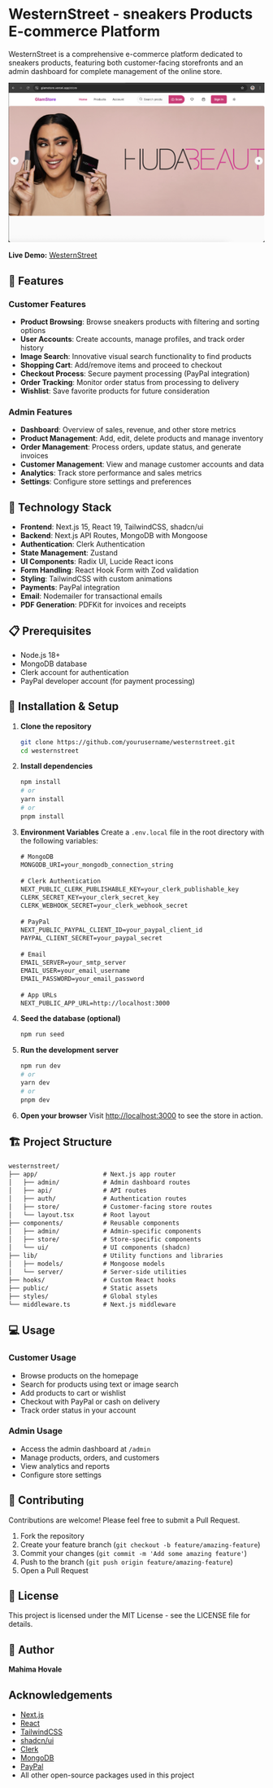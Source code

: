 # WesternStreet - sneakers Products E-commerce Platform

WesternStreet is a comprehensive e-commerce platform dedicated to sneakers products, featuring both customer-facing storefronts and an admin dashboard for complete management of the online store.

![WesternStreet](/public/homepage.png)

**Live Demo:** [WesternStreet](https://westernstreet.vercel.app)

## 🌟 Features

### Customer Features
- **Product Browsing**: Browse sneakers products with filtering and sorting options
- **User Accounts**: Create accounts, manage profiles, and track order history
- **Image Search**: Innovative visual search functionality to find products
- **Shopping Cart**: Add/remove items and proceed to checkout
- **Checkout Process**: Secure payment processing (PayPal integration)
- **Order Tracking**: Monitor order status from processing to delivery
- **Wishlist**: Save favorite products for future consideration

### Admin Features
- **Dashboard**: Overview of sales, revenue, and other store metrics
- **Product Management**: Add, edit, delete products and manage inventory
- **Order Management**: Process orders, update status, and generate invoices
- **Customer Management**: View and manage customer accounts and data
- **Analytics**: Track store performance and sales metrics
- **Settings**: Configure store settings and preferences

## 🚀 Technology Stack

- **Frontend**: Next.js 15, React 19, TailwindCSS, shadcn/ui
- **Backend**: Next.js API Routes, MongoDB with Mongoose
- **Authentication**: Clerk Authentication
- **State Management**: Zustand
- **UI Components**: Radix UI, Lucide React icons
- **Form Handling**: React Hook Form with Zod validation
- **Styling**: TailwindCSS with custom animations
- **Payments**: PayPal integration
- **Email**: Nodemailer for transactional emails
- **PDF Generation**: PDFKit for invoices and receipts

## 📋 Prerequisites

- Node.js 18+
- MongoDB database
- Clerk account for authentication
- PayPal developer account (for payment processing)

## 🔧 Installation & Setup

1. **Clone the repository**
   ```bash
   git clone https://github.com/yourusername/westernstreet.git
   cd westernstreet
   ```

2. **Install dependencies**
   ```bash
   npm install
   # or
   yarn install
   # or
   pnpm install
   ```

3. **Environment Variables**
   Create a `.env.local` file in the root directory with the following variables:
   ```
   # MongoDB
   MONGODB_URI=your_mongodb_connection_string
   
   # Clerk Authentication
   NEXT_PUBLIC_CLERK_PUBLISHABLE_KEY=your_clerk_publishable_key
   CLERK_SECRET_KEY=your_clerk_secret_key
   CLERK_WEBHOOK_SECRET=your_clerk_webhook_secret
   
   # PayPal
   NEXT_PUBLIC_PAYPAL_CLIENT_ID=your_paypal_client_id
   PAYPAL_CLIENT_SECRET=your_paypal_secret
   
   # Email
   EMAIL_SERVER=your_smtp_server
   EMAIL_USER=your_email_username
   EMAIL_PASSWORD=your_email_password
   
   # App URLs
   NEXT_PUBLIC_APP_URL=http://localhost:3000
   ```

4. **Seed the database (optional)**
   ```bash
   npm run seed
   ```

5. **Run the development server**
   ```bash
   npm run dev
   # or
   yarn dev
   # or
   pnpm dev
   ```

6. **Open your browser**
   Visit [http://localhost:3000](http://localhost:3000) to see the store in action.

## 🏗️ Project Structure

```
westernstreet/
├── app/                  # Next.js app router
│   ├── admin/            # Admin dashboard routes
│   ├── api/              # API routes
│   ├── auth/             # Authentication routes
│   ├── store/            # Customer-facing store routes
│   └── layout.tsx        # Root layout
├── components/           # Reusable components
│   ├── admin/            # Admin-specific components
│   ├── store/            # Store-specific components
│   └── ui/               # UI components (shadcn)
├── lib/                  # Utility functions and libraries
│   ├── models/           # Mongoose models
│   └── server/           # Server-side utilities
├── hooks/                # Custom React hooks
├── public/               # Static assets
├── styles/               # Global styles
└── middleware.ts         # Next.js middleware
```

## 💻 Usage

### Customer Usage
- Browse products on the homepage
- Search for products using text or image search
- Add products to cart or wishlist
- Checkout with PayPal or cash on delivery
- Track order status in your account

### Admin Usage
- Access the admin dashboard at `/admin`
- Manage products, orders, and customers
- View analytics and reports
- Configure store settings

## 🤝 Contributing

Contributions are welcome! Please feel free to submit a Pull Request.

1. Fork the repository
2. Create your feature branch (`git checkout -b feature/amazing-feature`)
3. Commit your changes (`git commit -m 'Add some amazing feature'`)
4. Push to the branch (`git push origin feature/amazing-feature`)
5. Open a Pull Request

## 📝 License

This project is licensed under the MIT License - see the LICENSE file for details.

## 👤 Author

**Mahima Hovale**

## Acknowledgements

- [Next.js](https://nextjs.org/)
- [React](https://reactjs.org/)
- [TailwindCSS](https://tailwindcss.com/)
- [shadcn/ui](https://ui.shadcn.com/)
- [Clerk](https://clerk.dev/)
- [MongoDB](https://www.mongodb.com/)
- [PayPal](https://developer.paypal.com/)
- All other open-source packages used in this project 